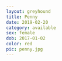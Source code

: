 ```yaml
---
layout: greyhound
title: Penny
date: 2019-02-20
category: available
sex: female
dob: 2017-01-02
color: red
pic: penny.jpg
---
```


